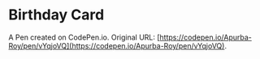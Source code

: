 # Birthday Card

A Pen created on CodePen.io. Original URL: [https://codepen.io/Apurba-Roy/pen/vYqjoVQ](https://codepen.io/Apurba-Roy/pen/vYqjoVQ).
